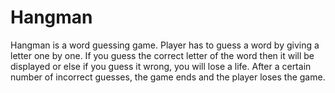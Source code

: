 # Hangman
Hangman is a word guessing game. Player has to guess a word by giving a letter one by one. If you guess the correct letter of the word then it will be displayed or else if you guess it wrong, you will lose a life. After a certain number of incorrect guesses, the game ends and the player loses the game.
